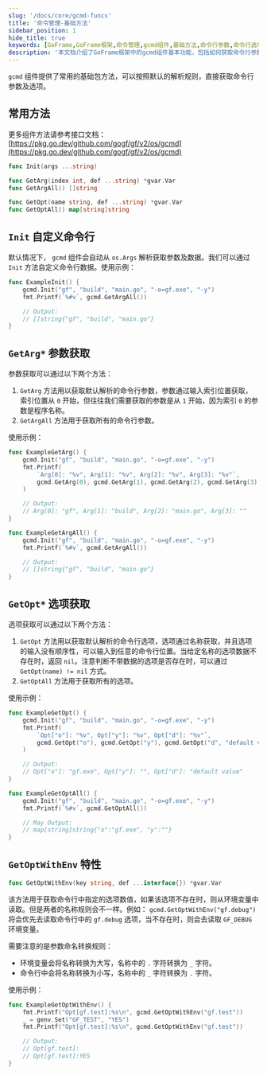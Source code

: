 ```yaml
---
slug: '/docs/core/gcmd-funcs'
title: '命令管理-基础方法'
sidebar_position: 1
hide_title: true
keywords: [GoFrame,GoFrame框架,命令管理,gcmd组件,基础方法,命令行参数,命令行选项,参数获取,选项获取,自定义命令行]
description: '本文档介绍了GoFrame框架中的gcmd组件基本功能，包括如何获取命令行参数和选项及其常用方法。通过示例讲解如何使用Init方法自定义命令行数据，以及如何利用GetArg和GetOpt方法分别获取命令行参数和选项，详细展示了参数获取和选项获取的实现，帮助开发者快速掌握GoFrame中的命令管理功能。'
---
```


`gcmd` 组件提供了常用的基础包方法，可以按照默认的解析规则，直接获取命令行参数及选项。

## 常用方法

更多组件方法请参考接口文档： [https://pkg.go.dev/github.com/gogf/gf/v2/os/gcmd](https://pkg.go.dev/github.com/gogf/gf/v2/os/gcmd)

```go
func Init(args ...string)

func GetArg(index int, def ...string) *gvar.Var
func GetArgAll() []string

func GetOpt(name string, def ...string) *gvar.Var
func GetOptAll() map[string]string
```

## `Init` 自定义命令行

默认情况下， `gcmd` 组件会自动从 `os.Args` 解析获取参数及数据。我们可以通过 `Init` 方法自定义命令行数据。使用示例：

```go
func ExampleInit() {
    gcmd.Init("gf", "build", "main.go", "-o=gf.exe", "-y")
    fmt.Printf(`%#v`, gcmd.GetArgAll())

    // Output:
    // []string{"gf", "build", "main.go"}
}
```

## `GetArg*` 参数获取

参数获取可以通过以下两个方法：

1. `GetArg` 方法用以获取默认解析的命令行参数，参数通过输入索引位置获取，索引位置从 `0` 开始，但往往我们需要获取的参数是从 `1` 开始，因为索引 `0` 的参数是程序名称。
2. `GetArgAll` 方法用于获取所有的命令行参数。

使用示例：

```go
func ExampleGetArg() {
    gcmd.Init("gf", "build", "main.go", "-o=gf.exe", "-y")
    fmt.Printf(
        `Arg[0]: "%v", Arg[1]: "%v", Arg[2]: "%v", Arg[3]: "%v"`,
        gcmd.GetArg(0), gcmd.GetArg(1), gcmd.GetArg(2), gcmd.GetArg(3),
    )

    // Output:
    // Arg[0]: "gf", Arg[1]: "build", Arg[2]: "main.go", Arg[3]: ""
}

func ExampleGetArgAll() {
    gcmd.Init("gf", "build", "main.go", "-o=gf.exe", "-y")
    fmt.Printf(`%#v`, gcmd.GetArgAll())

    // Output:
    // []string{"gf", "build", "main.go"}
}
```

## `GetOpt*` 选项获取

选项获取可以通过以下两个方法：

1. `GetOpt` 方法用以获取默认解析的命令行选项，选项通过名称获取，并且选项的输入没有顺序性，可以输入到任意的命令行位置。当给定名称的选项数据不存在时，返回 `nil`。注意判断不带数据的选项是否存在时，可以通过 `GetOpt(name) != nil` 方式。
2. `GetOptAll` 方法用于获取所有的选项。

使用示例：

```go
func ExampleGetOpt() {
    gcmd.Init("gf", "build", "main.go", "-o=gf.exe", "-y")
    fmt.Printf(
        `Opt["o"]: "%v", Opt["y"]: "%v", Opt["d"]: "%v"`,
        gcmd.GetOpt("o"), gcmd.GetOpt("y"), gcmd.GetOpt("d", "default value"),
    )

    // Output:
    // Opt["o"]: "gf.exe", Opt["y"]: "", Opt["d"]: "default value"
}

func ExampleGetOptAll() {
    gcmd.Init("gf", "build", "main.go", "-o=gf.exe", "-y")
    fmt.Printf(`%#v`, gcmd.GetOptAll())

    // May Output:
    // map[string]string{"o":"gf.exe", "y":""}
}
```

## `GetOptWithEnv` 特性

```go
func GetOptWithEnv(key string, def ...interface{}) *gvar.Var
```

该方法用于获取命令行中指定的选项数值，如果该选项不存在时，则从环境变量中读取。但是两者的名称规则会不一样。例如： `gcmd.GetOptWithEnv("gf.debug")` 将会优先去读取命令行中的 `gf.debug` 选项，当不存在时，则会去读取 `GF_DEBUG` 环境变量。

需要注意的是参数命名转换规则：

- 环境变量会将名称转换为大写，名称中的 `.` 字符转换为 `_` 字符。
- 命令行中会将名称转换为小写，名称中的 `_` 字符转换为 `.` 字符。

使用示例：

```go
func ExampleGetOptWithEnv() {
    fmt.Printf("Opt[gf.test]:%s\n", gcmd.GetOptWithEnv("gf.test"))
    _ = genv.Set("GF_TEST", "YES")
    fmt.Printf("Opt[gf.test]:%s\n", gcmd.GetOptWithEnv("gf.test"))

    // Output:
    // Opt[gf.test]:
    // Opt[gf.test]:YES
}
```